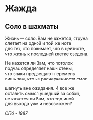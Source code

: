 # Жажда

## Соло в шахматы


Жизнь — соло. Вам не кажется, струна  
слетает на одной и той же ноте  
для тех, кто понимает, что в цейтноте,  
что жизнь к последней клетке сведена.  

Не кажется ли Вам, что потолок  
подчас определяет наши стены,  
что знаки предвещают перемены  
лишь тем, кто из расчерченности смог  

шагнуть вне ожидания. И все же  
оставить смысл ушедший за собой,  
не кажется ли Вам, что ход иной  
для выхода уже и невозможен?  


*СПб - 1987*